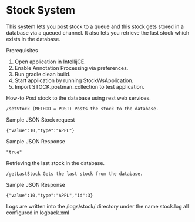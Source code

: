 # Stock System

This system lets you post stock to a queue and this stock gets stored in a database via a queued channel.
It also lets you retrieve the last stock which exists in the database.

Prerequisites

1. Open application in IntellijCE.
2. Enable Annotation Processing via preferences.
3. Run gradle clean build.
4. Start application by running StockWsApplication.
5. Import STOCK.postman_collection to test application.

How-to
Post stock to the database using rest web services.

    /setStock (METHOD = POST) Posts the stock to the database.

Sample JSON Stock request

    {"value":10,"type":"APPL"}

Sample JSON Response

    "true"

Retrieving the last stock in the database.

    /getLastStock Gets the last stock from the database.

Sample JSON Response

    {"value":10,"type":"APPL","id":3}


Logs are written into the /logs/stock/ directory under the name stock.log all configured in logback.xml
